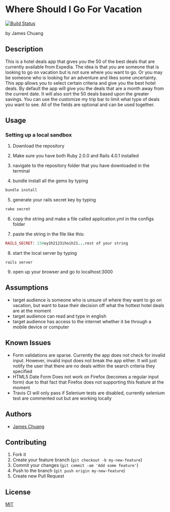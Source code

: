 # Where Should I Go For Vacation
[![Build Status](https://travis-ci.org/hiddensanctum/travel_deals.png?branch=master)](https://travis-ci.org/hiddensanctum/travel_deals)

by James Chuang

## Description

This is a hotel deals app that gives you the 50 of the best deals that are currently available from Expedia. The idea is that you are someone that is looking to go on vacation but is not sure where you want to go. Or you may be someone who is looking for an adventure and likes some uncertainty. This app allows you to select certain criteria and give you the best hotel deals. By default the app will give you the deals that are a month away from the current date. It will also sort the 50 deals based upon the greater savings. You can use the customize my trip bar to limit what type of deals you want to see. All of the fields are optional and can be used together.

## Usage
### Setting up a local sandbox
1) Download the repository

2) Make sure you have both Ruby 2.0.0 and Rails 4.0.1 installed

3) navigate to the repository folder that you have downloaded in the terminal

4) bundle install all the gems by typing
```ruby
bundle install
```
5) generate your rails secret key by typing
```ruby
rake secret
```
6) copy the string and make a file called application.yml in the configs folder

7) paste the string in the file like this:
```ruby
RAILS_SECRET: 234oy1h2123ihoih21...rest of your string
```
8) start the local server by typing
```
rails server
```
9) open up your browser and go to localhost:3000

## Assumptions
* target audience is someone who is unsure of where they want to go on vacation, but want to base their decision off what the hottest hotel deals are at the moment
* target audience can read and type in english
* target audience has access to the internet whether it be through a mobile device or computer

## Known Issues
* Form validations are sparse. Currently the app does not check for invalid input. However, invalid input does not break the app either. It will just notify the user that there are no deals within the search criteria they specified
* HTML5 Date Form Does not work on Firefox (becomes a regular input form) due to that fact that Firefox does not supporting this feature at the moment
* Travis CI will only pass if Selenium tests are disabled, currently selenium test are commented out but are working locally

## Authors

* [James Chuang](https://github.com/hiddensanctum)

## Contributing

1. Fork it
2. Create your feature branch (`git checkout -b my-new-feature`)
3. Commit your changes (`git commit -am 'Add some feature'`)
4. Push to the branch (`git push origin my-new-feature`)
5. Create new Pull Request

## License

[MIT][2]

[2]: http://opensource.org/licenses/MIT
